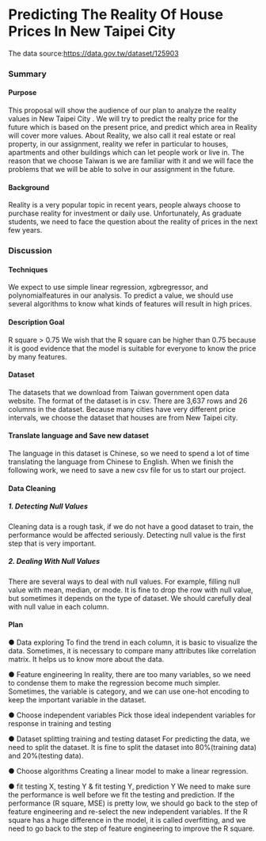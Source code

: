 # Predicting The Reality Of House Prices In New Taipei City

The data source:https://data.gov.tw/dataset/125903

### Summary

#### Purpose

This proposal will show the audience of our plan to analyze the reality values in New Taipei City . We
will try to predict the realty price for the future which is based on the present price, and predict which
area in Reality will cover more values. About Reality, we also call it real estate or real property, in our
assignment, reality we refer in particular to houses, apartments and other buildings which can let
people work or live in. The reason that we choose Taiwan is we are familiar with it and we will face
the problems that we will be able to solve in our assignment in the future.

#### Background

Reality is a very popular topic in recent years, people always choose to purchase reality for investment
or daily use. Unfortunately, As graduate students, we need to face the question about the reality of
prices in the next few years.

### Discussion

#### Techniques

We expect to use simple linear regression, xgbregressor, and polynomialfeatures in our analysis. To
predict a value, we should use several algorithms to know what kinds of features will result in high
prices.

#### Description Goal

R square > 0.75
We wish that the R square can be higher than 0.75 because it is good evidence that the model is
suitable for everyone to know the price by many features.

#### Dataset

The datasets that we download from Taiwan government open data website. The format of the dataset
is in csv. There are 3,637 rows and 26 columns in the dataset. Because many cities have very different
price intervals, we choose the dataset that houses are from New Taipei city.

#### Translate language and Save new dataset

The language in this dataset is Chinese, so we need to spend a lot of time translating the language
from Chinese to English. When we finish the following work, we need to save a new csv file for us to
start our project.

#### Data Cleaning

##### 1. Detecting Null Values

Cleaning data is a rough task, if we do not have a good dataset to train, the performance would be
affected seriously. Detecting null value is the first step that is very important.

##### 2. Dealing With Null Values

There are several ways to deal with null values. For example, filling null value with mean, median, or
mode. It is fine to drop the row with null value, but sometimes it depends on the type of dataset. We
should carefully deal with null value in each column.
#### Plan


● Data exploring
To find the trend in each column, it is basic to visualize the data. Sometimes, it is
necessary to compare many attributes like correlation matrix. It helps us to know
more about the data.

● Feature engineering
In reality, there are too many variables, so we need to condense them to make the
regression become much simpler. Sometimes, the variable is category, and we can use
one-hot encoding to keep the important variable in the dataset.


● Choose independent variables
Pick those ideal independent variables for response in training and testing

● Dataset splitting training and testing dataset
For predicting the data, we need to split the dataset. It is fine to split the dataset into
80%(training data) and 20%(testing data).

● Choose algorithms
Creating a linear model to make a linear regression.

● fit testing X, testing Y & fit testing Y, prediction Y
We need to make sure the performance is well before we fit the testing and
prediction. If the performance (R square, MSE) is pretty low, we should go back to
the step of feature engineering and re-select the new independent variables.
If the R square has a huge difference in the model, it is called overfitting, and we need
to go back to the step of feature engineering to improve the R square.
